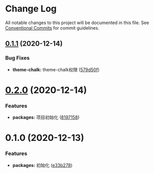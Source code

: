 # Change Log

All notable changes to this project will be documented in this file.
See [Conventional Commits](https://conventionalcommits.org) for commit guidelines.

## [0.1.1](https://github.com/zwsf/erui/compare/@erui/theme-chalk@0.2.0...@erui/theme-chalk@0.1.1) (2020-12-14)


### Bug Fixes

* **theme-chalk:** theme-chalk权限 ([579d50f](https://github.com/zwsf/erui/commit/579d50fc477a9b8c30ea3b6a9c9a6202562df83f))





# [0.2.0](https://github.com/zwsf/erui/compare/@erui/theme-chalk@0.1.0...@erui/theme-chalk@0.2.0) (2020-12-14)


### Features

* **packages:** 项目初始化 ([8197158](https://github.com/zwsf/erui/commit/81971584470d5d8006d22370368a32a1065bc65a))





# 0.1.0 (2020-12-13)


### Features

* **packages:** 初始化 ([e33b278](https://github.com/zwsf/erui/commit/e33b278b7fec2e62476558fa67342652f9add3d8))
